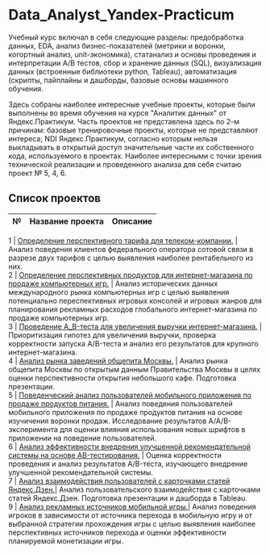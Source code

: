 # Data_Analyst_Yandex-Practicum

Учебный курс включал в себя следующие разделы: предобработка данных, EDA, анализ бизнес-показателей (метрики и воронки, когортный анализ, unit-экономика), статанализ и основы проведения и интерпретации А/В тестов, сбор и хранение данных (SQL), визуализация данных (встроенные библиотеки python, Tableau), автоматизация (скрипты, пайплайны и дашборды, базовые основы машинного обучения.

Здесь собраны наиболее интересные учебные проекты, которые были выполнены во время обучения на курсе "Аналитик данных" от Яндекс.Практикум. Часть проектов не представлена здесь по 2-м причинам: базовые тренировочные проекты, которые не представляют интереса; NDI Яндекс.Практикум, согласно которым нельзя выкладывать в открытый доступ значительные части их собственного кода, используемого в проектах.
Наиболее интересными с точки зрения технической реализации и проведенного анализа для себя считаю проект № 5, 4, 6.

## Список проектов

№ | Название проекта | Описание 
| --- | --- | ---  

1 | [Определение перспективного тарифа для телеком-компании.](https://github.com/Marie-Miki/Data_Analyst_Yandex-Practicum/tree/main/1_Identifying%20optimal%20tariff%20telecom%20company) | Анализ поведения клиентов федерального оператора сотовой связи в разрезе двух тарифов с целью выявления наиболее рентабельного из них.      
2 | [Определение перспективных продуктов для интернет-магазина по продаже компьютерных игр.](https://github.com/Marie-Miki/Data_Analyst_Yandex-Practicum/tree/main/2_Identifying%20promising%20products%20online%20store%20computer%20games) | Анализ исторических данных международного рынка компьютерных игр с целью выявления потенциально переспективных игровых консолей и игровых жанров для планирования рекламных расходов глобального интернет-магазина по продаже компьютерных игр.     
3 | [Проведение A_B-теста для увеличения выручки интернет-магазина.](https://github.com/Marie-Miki/Data_Analyst_Yandex-Practicum/tree/main/3_A-B%20test%20increase%20revenue%20online%20store) | Приоритизация гипотез для увеличения выручки, проверка корректности запуска A/B-теста и анализ его результатов для крупного интернет-магазина.     
4 | [Анализ рынка заведений общепита Москвы.](https://github.com/Marie-Miki/Data_Analyst_Yandex-Practicum/tree/main/4_Analysis%20Moscow%20catering%20market) | Анализ рынка общепита Москвы по открытым данным Правительства Москвы в целях оценки перспективности открытия небольшого кафе. Подготовка презентации.    
5 | [Поведенческий анализ пользователей мобильного приложения по продаже продуктов питания.](https://github.com/Marie-Miki/Data_Analyst_Yandex-Practicum/tree/main/5_Behavioural%20analysis%20selling%20food) | Анализ поведения пользователей мобильного приложения по продаже продуктов питания на основе изучичения воронки продаж. Исследование результатов A/A/B-эксперимента для оценки влияния использования новых шрифтов в приложении на поведение пользователей.    
6 | [Анализ эффективности внедрения улучшенной рекомендательной системы на основе AB-тестирования.](https://github.com/Marie-Miki/Data_Analyst_Yandex-Practicum/tree/main/6_Analysis%20effectiveness%20implementation%20new%20recomender%20system) | Оценка корректности проведения и анализ результатов A/B-теста, изучающего внедрение улучшенной рекомендательной системы.    
7 | [Анализ взаимодействия пользователей с карточками статей Яндекс.Дзен.](https://github.com/Marie-Miki/Data_Analyst_Yandex-Practicum/tree/main/7_Analysis%20user%20interaction%20Yandex.Zen%20article%20cards)| Анализ пользовательского взаимодействия с карточками статей Яндекс.Дзен. Подготовка презентации и дашборда в Tableau.    
9 | [Анализ рекламных источников мобильной игры.](https://github.com/Marie-Miki/Data_Analyst_Yandex-Practicum/tree/main/9_Analyze%20advertising%20sources%20game%20dev)| Анализ поведения игроков в зависимости от источника перехода в мобильную игру и от выбранной стратегии прохождения игры с целью выявления наиболее перспективных источников перехода и оценки эффективности планируемой монетизации игры.    

